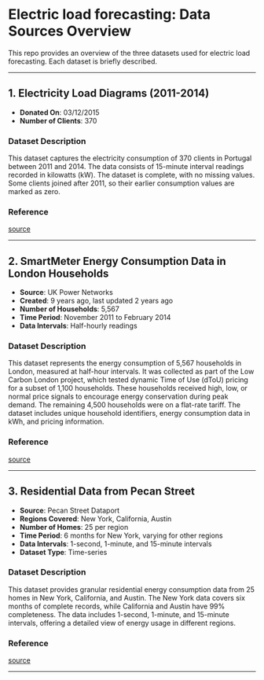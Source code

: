 # Electric load forecasting: Data Sources Overview

This repo provides an overview of the three datasets used for electric load forecasting. Each dataset is briefly described.

---

## 1. Electricity Load Diagrams (2011-2014)

- **Donated On**: 03/12/2015  
- **Number of Clients**: 370  

### Dataset Description
This dataset captures the electricity consumption of 370 clients in Portugal between 2011 and 2014. The data consists of 15-minute interval readings recorded in kilowatts (kW).   The dataset is complete, with no missing values. Some clients joined after 2011, so their earlier consumption values are marked as zero.

### Reference
[source](https://archive.ics.uci.edu/dataset/321/electricityloaddiagrams20112014)

---

## 2. SmartMeter Energy Consumption Data in London Households

- **Source**: UK Power Networks  
- **Created**: 9 years ago, last updated 2 years ago  
- **Number of Households**: 5,567  
- **Time Period**: November 2011 to February 2014  
- **Data Intervals**: Half-hourly readings  


### Dataset Description
This dataset represents the energy consumption of 5,567 households in London, measured at half-hour intervals. It was collected as part of the Low Carbon London project, which tested dynamic Time of Use (dToU) pricing for a subset of 1,100 households. These households received high, low, or normal price signals to encourage energy conservation during peak demand. The remaining 4,500 households were on a flat-rate tariff. The dataset includes unique household identifiers, energy consumption data in kWh, and pricing information.

### Reference
[source](https://data.london.gov.uk/dataset/smartmeter-energy-use-data-in-london-households)

---

## 3. Residential Data from Pecan Street

- **Source**: Pecan Street Dataport  
- **Regions Covered**: New York, California, Austin  
- **Number of Homes**: 25 per region  
- **Time Period**: 6 months for New York, varying for other regions  
- **Data Intervals**: 1-second, 1-minute, and 15-minute intervals  
- **Dataset Type**: Time-series  


### Dataset Description
This dataset provides granular residential energy consumption data from 25 homes in New York, California, and Austin. The New York data covers six months of complete records, while California and Austin have 99% completeness. The data includes 1-second, 1-minute, and 15-minute intervals, offering a detailed view of energy usage in different regions. 

### Reference
[source](https://dataport.pecanstreet.org/academic)

---

